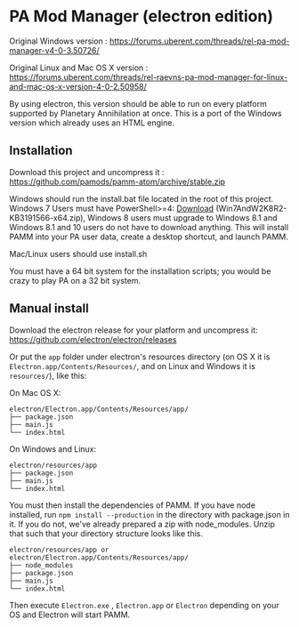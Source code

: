 # PA Mod Manager (electron edition)

Original Windows version : https://forums.uberent.com/threads/rel-pa-mod-manager-v4-0-3.50726/

Original Linux and Mac OS X version : https://forums.uberent.com/threads/rel-raevns-pa-mod-manager-for-linux-and-mac-os-x-version-4-0-2.50958/

By using electron, this version should be able to run on every platform supported by Planetary Annihilation at once.
This is a port of the Windows version which already uses an HTML engine.

## Installation

Download this project and uncompress it : 
https://github.com/pamods/pamm-atom/archive/stable.zip

Windows should run the install.bat file located in the root of this project. Windows 7 Users must have PowerShell>=4: [Download](https://www.microsoft.com/en-us/download/details.aspx?id=54616) (Win7AndW2K8R2-KB3191566-x64.zip), Windows 8 users must upgrade to Windows 8.1 and Windows 8.1 and 10 users do not have to download anything.
This will install PAMM into your PA user data, create a desktop shortcut, and launch PAMM.

Mac/Linux users should use install.sh

You must have a 64 bit system for the installation scripts; you would be crazy to play PA on a 32 bit system.

## Manual install

Download the electron release for your platform and uncompress it: 
https://github.com/electron/electron/releases

Or put the `app` folder under electron's resources directory (on OS X it is `Electron.app/Contents/Resources/`, and on Linux and Windows it is `resources/`), like this:

On Mac OS X:

```text
electron/Electron.app/Contents/Resources/app/
├── package.json
├── main.js
└── index.html
```

On Windows and Linux:

```text
electron/resources/app
├── package.json
├── main.js
└── index.html
```

You must then install the dependencies of PAMM. If you have node installed, run `npm install --production` in the directory with package.json in it. If you do not, we've already prepared a zip with node_modules. Unzip that such that your directory structure looks like this.

```text
electron/resources/app or electron/Electron.app/Contents/Resources/app/
├── node_modules
├── package.json
├── main.js
└── index.html
```

Then execute `Electron.exe` , `Electron.app` or `Electron` depending on your OS and Electron will start PAMM.
